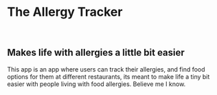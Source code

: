 <h1>The Allergy Tracker</h1>
<br>
<h2>Makes life with allergies a little bit easier</h2>

<p>This app is an app where users can track their allergies, 
and find food options for them at different restaurants,
its meant to make life a tiny bit easier with people living 
with food allergies. Believe me I know. </p>
